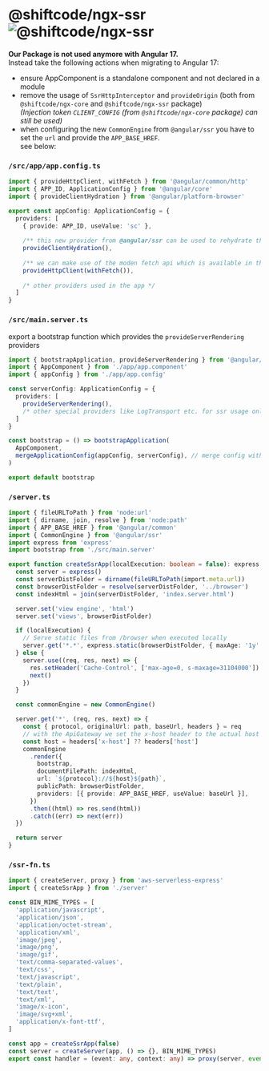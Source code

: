 # @shiftcode/ngx-ssr ![@shiftcode/ngx-ssr](https://img.shields.io/badge/deprecated-f48700)

**Our Package is not used anymore with Angular 17.**\
Instead take the following actions when migrating to Angular 17:

- ensure AppComponent is a standalone component and not declared in a module
- remove the usage of `SsrHttpInterceptor` and `provideOrigin` (both from `@shiftcode/ngx-core` and `@shiftcode/ngx-ssr` package)\
  _(Injection token `CLIENT_CONFIG` (from `@shiftcode/ngx-core` package) can still be used)_
- when configuring the new `CommonEngine` from `@angular/ssr` you have to set the `url` and provide the `APP_BASE_HREF`.\
  see below:

### `/src/app/app.config.ts`
```ts
import { provideHttpClient, withFetch } from '@angular/common/http'
import { APP_ID, ApplicationConfig } from '@angular/core'
import { provideClientHydration } from '@angular/platform-browser'

export const appConfig: ApplicationConfig = {
  providers: [
    { provide: APP_ID, useValue: 'sc' },
    
    /** this new provider from @angular/ssr can be used to rehydrate the app. might introduce problems. */
    provideClientHydration(), 
    
    /** we can make use of the moden fetch api which is available in the browser and node */
    provideHttpClient(withFetch()),
    
    /* other providers used in the app */
  ]
}
```


### `/src/main.server.ts`
export a bootstrap function which provides the `provideServerRendering` providers 
```ts
import { bootstrapApplication, provideServerRendering } from '@angular/platform-browser'
import { AppComponent } from './app/app.component'
import { appConfig } from './app/app.config'

const serverConfig: ApplicationConfig = {
  providers: [
    provideServerRendering(),
    /* other special providers like LogTransport etc. for ssr usage only */
  ]
}

const bootstrap = () => bootstrapApplication(
  AppComponent,
  mergeApplicationConfig(appConfig, serverConfig), // merge config with the appConfig
)

export default bootstrap
```

### `/server.ts`
```ts
import { fileURLToPath } from 'node:url'
import { dirname, join, resolve } from 'node:path'
import { APP_BASE_HREF } from '@angular/common'
import { CommonEngine } from '@angular/ssr'
import express from 'express'
import bootstrap from './src/main.server'

export function createSsrApp(localExecution: boolean = false): express.Express {
  const server = express()
  const serverDistFolder = dirname(fileURLToPath(import.meta.url))
  const browserDistFolder = resolve(serverDistFolder, '../browser')
  const indexHtml = join(serverDistFolder, 'index.server.html')

  server.set('view engine', 'html')
  server.set('views', browserDistFolder)

  if (localExecution) {
    // Serve static files from /browser when executed locally
    server.get('*.*', express.static(browserDistFolder, { maxAge: '1y' }))
  } else {
    server.use((req, res, next) => {
      res.setHeader('Cache-Control', ['max-age=0, s-maxage=31104000'])
      next()
    })
  }

  const commonEngine = new CommonEngine()

  server.get('*', (req, res, next) => {
    const { protocol, originalUrl: path, baseUrl, headers } = req
    // with the ApiGateway we set the x-host header to the actual host
    const host = headers['x-host'] ?? headers['host']
    commonEngine
      .render({
        bootstrap,
        documentFilePath: indexHtml,
        url: `${protocol}://${host}${path}`,
        publicPath: browserDistFolder,
        providers: [{ provide: APP_BASE_HREF, useValue: baseUrl }],
      })
      .then((html) => res.send(html))
      .catch((err) => next(err))
  })

  return server
}
```

### `/ssr-fn.ts`
```ts
import { createServer, proxy } from 'aws-serverless-express'
import { createSsrApp } from './server'

const BIN_MIME_TYPES = [
  'application/javascript',
  'application/json',
  'application/octet-stream',
  'application/xml',
  'image/jpeg',
  'image/png',
  'image/gif',
  'text/comma-separated-values',
  'text/css',
  'text/javascript',
  'text/plain',
  'text/text',
  'text/xml',
  'image/x-icon',
  'image/svg+xml',
  'application/x-font-ttf',
]

const app = createSsrApp(false)
const server = createServer(app, () => {}, BIN_MIME_TYPES)
export const handler = (event: any, context: any) => proxy(server, event, context)

```
